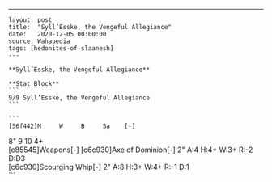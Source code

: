 ---
    layout: post
    title:  "Syll’Esske, the Vengeful Allegiance"
    date:   2020-12-05 00:00:00
    source: Wahapedia
    tags: [hedonites-of-slaanesh]
    ---
    
    **Syll’Esske, the Vengeful Allegiance**
    
    **Stat Block**
    ```
    9/9 Syll’Esske, the Vengeful Allegiance
    ```
    
    ```
    [56f442]M     W     B     Sa    [-]
8"    9     10    4+    
[e85545]Weapons[-]
[c6c930]Axe of Dominion[-]
2"     A:4    H:4+   W:3+   R:-2   D:D3  
[c6c930]Scourging Whip[-]
2"     A:8    H:3+   W:4+   R:-1   D:1   
    ```
    
    
    